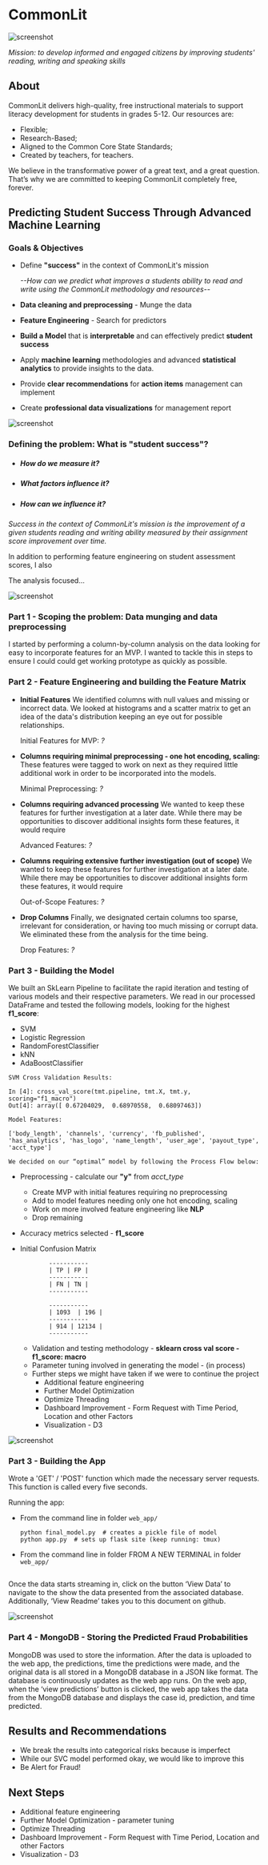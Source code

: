 # CommonLit

![screenshot](https://s3.amazonaws.com/owler-image/logo/commonlit-org_owler_20170203_094053_original.png)

*Mission: to develop informed and engaged citizens by improving students' reading, writing and speaking skills*

## About

CommonLit delivers high-quality, free instructional materials to support literacy development for students in grades 5-12. Our resources are:
  * Flexible;
  * Research-Based;
  * Aligned to the Common Core State Standards;
  * Created by teachers, for teachers.

We believe in the transformative power of a great text, and a great question. That’s why we are committed to keeping CommonLit completely free, forever.


## Predicting Student Success Through Advanced Machine Learning

### Goals & Objectives

* Define **"success"** in the context of CommonLit's mission

  *--How can we predict what improves a students ability to read and write using the CommonLit methodology and resources--*

* **Data cleaning and preprocessing** - Munge the data

* **Feature Engineering** - Search for predictors

* **Build a Model** that is **interpretable** and can effectively predict **student success**

* Apply **machine learning** methodologies and advanced **statistical analytics** to provide insights to the data.  

* Provide **clear recommendations** for **action items** management can implement

* Create **professional data visualizations** for management report

![screenshot](https://d1e2bohyu2u2w9.cloudfront.net/education/sites/default/files/website_review_-_commonlit.png)

  ### Defining the problem:  What is "student success"?

  * ##### How do we measure it?

  * ##### What factors influence it?

  * ##### How can we influence it?

  *Success in the context of CommonLit's mission is the improvement of a given students reading and writing ability measured by their assignment score improvement over time.*

  In addition to performing feature engineering on student assessment scores, I also

  The analysis focused...


  <center></center>

![screenshot](https://www.ohio.edu/zanesville/images/WORDL2_full.jpg)

  ### Part 1 - Scoping the problem: Data munging and data preprocessing

  I started by performing a column-by-column analysis on the data looking for easy to incorporate features for an MVP.  I wanted to tackle this in steps to ensure I could could get working prototype as quickly as possible.



  ### Part 2 - Feature Engineering and building the Feature Matrix

  * **Initial Features** We identified columns with null values and missing or incorrect data.  We looked at histograms and a scatter matrix to get an idea of the data's distribution keeping an eye out for possible relationships.

    Initial Features for MVP: *?*

  * **Columns requiring minimal preprocessing - one hot encoding, scaling:** These features were tagged to work on next as they required little additional work in order to be incorporated into the models.

    Minimal Preprocessing: *?*

  * **Columns requiring advanced processing** We wanted to keep these features for further investigation at a later date.  While there may be opportunities to discover additional insights form these features, it would require

    Advanced Features: *?*

  * **Columns requiring extensive further investigation (out of scope)** We wanted to keep these features for further investigation at a later date.  While there may be opportunities to discover additional insights form these features, it would require

    Out-of-Scope Features: *?*

  * **Drop Columns** Finally, we designated certain columns too sparse, irrelevant for consideration, or having too much missing or corrupt data.  We eliminated these from the analysis for the time being.

    Drop Features: *?*
  ### Part 3 - Building the Model

  We built an SkLearn Pipeline to facilitate the rapid iteration and testing of various models and their respective parameters. We read in our processed DataFrame and tested the following models, looking for the highest **f1_score**:
  * SVM
  * Logistic Regression
  * RandomForestClassifier
  * kNN
  * AdaBoostClassifier

  ```
  SVM Cross Validation Results:

  In [4]: cross_val_score(tmt.pipeline, tmt.X, tmt.y, scoring="f1_macro")
  Out[4]: array([ 0.67204029,  0.68970558,  0.68097463])

  Model Features:

  ['body_length', 'channels', 'currency', 'fb_published', 'has_analytics', 'has_logo', 'name_length', 'user_age', 'payout_type', 'acct_type']
  ```

    We decided on our “optimal” model by following the Process Flow below:
   * Preprocessing - calculate our **"y"** from *acct_type*
     * Create MVP with initial features requiring no preprocessing
     * Add to model features needing only one hot encoding, scaling
     * Work on more involved feature engineering like **NLP**
     * Drop remaining
   * Accuracy metrics selected - **f1_score**

* Initial Confusion Matrix
   ```
           -----------
           | TP | FP |
           -----------
           | FN | TN |
           -----------

           -----------
           | 1093  | 196 |
           -----------
           | 914 | 12134 |
           -----------
   ```
   * Validation and testing methodology - **sklearn cross val score - f1_score: macro**
   * Parameter tuning involved in generating the model - (in process)
   * Further steps we might have taken if we were to continue the project
     * Additional feature engineering
     * Further Model Optimization
     * Optimize Threading
     * Dashboard Improvement - Form Request with Time Period, Location and other Factors
     * Visualization - D3



![screenshot](https://dev.codetrick.net/wp-content/uploads/2017/05/oEGZ93DzRw2JMGZStUKE_flask-crud-part-one1.jpg)

  ### Part 3 - Building the App

  Wrote a 'GET' / 'POST' function which made the necessary server requests. This function is called every five seconds.

  Running the app:
  * From the command line in folder ```web_app/```

      ```
    python final_model.py  # creates a pickle file of model
    python app.py  # sets up flask site (keep running: tmux)
    ```

  * From the command line in folder FROM A NEW TERMINAL in folder ```web_app/```

      ```python request_data.py  # gets data from source and posts to flask site (keep running: tmux)
      ```

  Once the data starts streaming in, click on the button ‘View Data’ to navigate to the show the data presented from the associated database. Additionally, ‘View Readme’ takes you to this document on github.


![screenshot](https://realpython.com/images/blog_images/python-and-mongo//python-and-mongo-logos.png)

  ### Part 4 - MongoDB - Storing the Predicted Fraud Probabilities

  MongoDB was used to store the information. After the data is uploaded to the web app, the predictions, time the predictions were made, and the original data is all stored in a MongoDB database in a JSON like format. The database is continuously updates as the web app runs. On the web app, when the ‘view predictions’ button is clicked, the web app takes the data from the MongoDB database and displays the case id, prediction, and time predicted.


## Results and Recommendations

* We break the results into categorical risks because is imperfect
* While our SVC model performed okay, we would like to improve this
* Be Alert for Fraud!



## Next Steps

* Additional feature engineering
* Further Model Optimization - parameter tuning
* Optimize Threading
* Dashboard Improvement - Form Request with Time Period, Location and other Factors
* Visualization - D3
